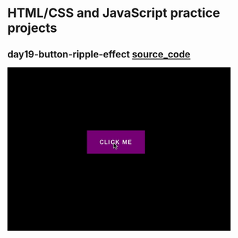 # HTML/CSS and JavaScript practice projects

## day19-button-ripple-effect [source_code](day19-button-ripple-effect/index.html)

<div align="center">
    <img src="doc/gifs/button-ripple-effect.gif" width="800">
</div>
